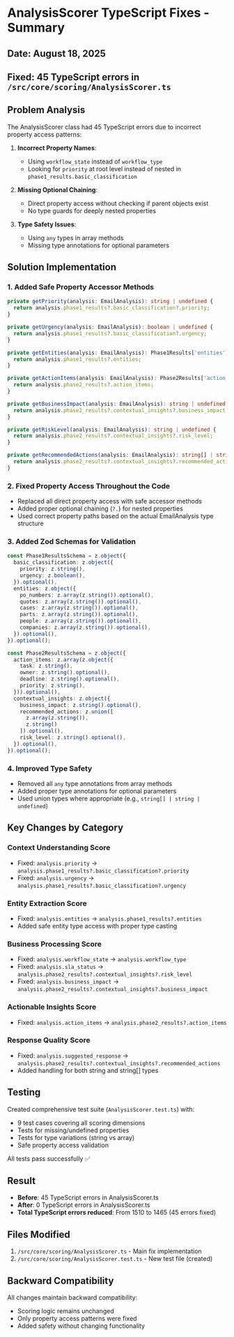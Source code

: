 # AnalysisScorer TypeScript Fixes - Summary

## Date: August 18, 2025
## Fixed: 45 TypeScript errors in `/src/core/scoring/AnalysisScorer.ts`

## Problem Analysis

The AnalysisScorer class had 45 TypeScript errors due to incorrect property access patterns:

1. **Incorrect Property Names**: 
   - Using `workflow_state` instead of `workflow_type`
   - Looking for `priority` at root level instead of nested in `phase1_results.basic_classification`

2. **Missing Optional Chaining**: 
   - Direct property access without checking if parent objects exist
   - No type guards for deeply nested properties

3. **Type Safety Issues**:
   - Using `any` types in array methods
   - Missing type annotations for optional parameters

## Solution Implementation

### 1. Added Safe Property Accessor Methods

```typescript
private getPriority(analysis: EmailAnalysis): string | undefined {
  return analysis.phase1_results?.basic_classification?.priority;
}

private getUrgency(analysis: EmailAnalysis): boolean | undefined {
  return analysis.phase1_results?.basic_classification?.urgency;
}

private getEntities(analysis: EmailAnalysis): Phase1Results['entities'] | undefined {
  return analysis.phase1_results?.entities;
}

private getActionItems(analysis: EmailAnalysis): Phase2Results['action_items'] | undefined {
  return analysis.phase2_results?.action_items;
}

private getBusinessImpact(analysis: EmailAnalysis): string | undefined {
  return analysis.phase2_results?.contextual_insights?.business_impact;
}

private getRiskLevel(analysis: EmailAnalysis): string | undefined {
  return analysis.phase2_results?.contextual_insights?.risk_level;
}

private getRecommendedActions(analysis: EmailAnalysis): string[] | string | undefined {
  return analysis.phase2_results?.contextual_insights?.recommended_actions;
}
```

### 2. Fixed Property Access Throughout the Code

- Replaced all direct property access with safe accessor methods
- Added proper optional chaining (`?.`) for nested properties
- Used correct property paths based on the actual EmailAnalysis type structure

### 3. Added Zod Schemas for Validation

```typescript
const Phase1ResultsSchema = z.object({
  basic_classification: z.object({
    priority: z.string(),
    urgency: z.boolean(),
  }).optional(),
  entities: z.object({
    po_numbers: z.array(z.string()).optional(),
    quotes: z.array(z.string()).optional(),
    cases: z.array(z.string()).optional(),
    parts: z.array(z.string()).optional(),
    people: z.array(z.string()).optional(),
    companies: z.array(z.string()).optional(),
  }).optional(),
}).optional();

const Phase2ResultsSchema = z.object({
  action_items: z.array(z.object({
    task: z.string(),
    owner: z.string().optional(),
    deadline: z.string().optional(),
    priority: z.string(),
  })).optional(),
  contextual_insights: z.object({
    business_impact: z.string().optional(),
    recommended_actions: z.union([
      z.array(z.string()),
      z.string()
    ]).optional(),
    risk_level: z.string().optional(),
  }).optional(),
}).optional();
```

### 4. Improved Type Safety

- Removed all `any` type annotations from array methods
- Added proper type annotations for optional parameters
- Used union types where appropriate (e.g., `string[] | string | undefined`)

## Key Changes by Category

### Context Understanding Score
- Fixed: `analysis.priority` → `analysis.phase1_results?.basic_classification?.priority`
- Fixed: `analysis.urgency` → `analysis.phase1_results?.basic_classification?.urgency`

### Entity Extraction Score
- Fixed: `analysis.entities` → `analysis.phase1_results?.entities`
- Added safe entity type access with proper type casting

### Business Processing Score
- Fixed: `analysis.workflow_state` → `analysis.workflow_type`
- Fixed: `analysis.sla_status` → `analysis.phase2_results?.contextual_insights?.risk_level`
- Fixed: `analysis.business_impact` → `analysis.phase2_results?.contextual_insights?.business_impact`

### Actionable Insights Score
- Fixed: `analysis.action_items` → `analysis.phase2_results?.action_items`

### Response Quality Score
- Fixed: `analysis.suggested_response` → `analysis.phase2_results?.contextual_insights?.recommended_actions`
- Added handling for both string and string[] types

## Testing

Created comprehensive test suite (`AnalysisScorer.test.ts`) with:
- 9 test cases covering all scoring dimensions
- Tests for missing/undefined properties
- Tests for type variations (string vs array)
- Safe property access validation

All tests pass successfully ✅

## Result

- **Before**: 45 TypeScript errors in AnalysisScorer.ts
- **After**: 0 TypeScript errors in AnalysisScorer.ts
- **Total TypeScript errors reduced**: From 1510 to 1465 (45 errors fixed)

## Files Modified

1. `/src/core/scoring/AnalysisScorer.ts` - Main fix implementation
2. `/src/core/scoring/AnalysisScorer.test.ts` - New test file (created)

## Backward Compatibility

All changes maintain backward compatibility:
- Scoring logic remains unchanged
- Only property access patterns were fixed
- Added safety without changing functionality